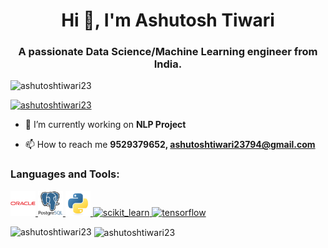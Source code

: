 <h1 align="center">Hi 👋, I'm Ashutosh Tiwari</h1>
<h3 align="center">A passionate Data Science/Machine Learning engineer from India.</h3>

<p align="left"> <img src="https://komarev.com/ghpvc/?username=ashutoshtiwari23&label=Profile%20views&color=0e75b6&style=flat" alt="ashutoshtiwari23" /> </p>

<p align="left"> <a href="https://github.com/ryo-ma/github-profile-trophy"><img src="https://github-profile-trophy.vercel.app/?username=ashutoshtiwari23" alt="ashutoshtiwari23" /></a> </p>

- 🔭 I’m currently working on **NLP Project**

- 📫 How to reach me **9529379652, ashutoshtiwari23794@gmail.com**


<h3 align="left">Languages and Tools:</h3>
<p align="left"> <a href="https://www.oracle.com/" target="_blank"> <img src="https://raw.githubusercontent.com/devicons/devicon/master/icons/oracle/oracle-original.svg" alt="oracle" width="40" height="40"/> </a> <a href="https://www.postgresql.org" target="_blank"> <img src="https://raw.githubusercontent.com/devicons/devicon/master/icons/postgresql/postgresql-original-wordmark.svg" alt="postgresql" width="40" height="40"/> </a> <a href="https://www.python.org" target="_blank"> <img src="https://raw.githubusercontent.com/devicons/devicon/master/icons/python/python-original.svg" alt="python" width="40" height="40"/> </a> <a href="https://scikit-learn.org/" target="_blank"> <img src="https://upload.wikimedia.org/wikipedia/commons/0/05/Scikit_learn_logo_small.svg" alt="scikit_learn" width="40" height="40"/> </a> <a href="https://www.tensorflow.org" target="_blank"> <img src="https://www.vectorlogo.zone/logos/tensorflow/tensorflow-icon.svg" alt="tensorflow" width="40" height="40"/> </a> </p>

<p><img align="left" src="https://github-readme-stats.vercel.app/api/top-langs?username=ashutoshtiwari23&show_icons=true&locale=en&layout=compact" alt="ashutoshtiwari23" /></p>

<p>&nbsp;<img align="center" src="https://github-readme-stats.vercel.app/api?username=ashutoshtiwari23&show_icons=true&locale=en" alt="ashutoshtiwari23" /></p>
